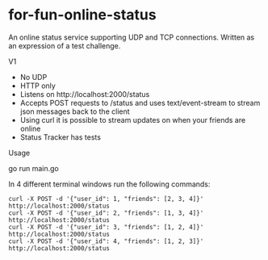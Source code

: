 # for-fun-online-status
An online status service supporting UDP and TCP connections.  Written as an expression of a test challenge.

V1
* No UDP
* HTTP only
* Listens on http://localhost:2000/status
* Accepts POST requests to /status and uses text/event-stream to stream json messages back to the client
* Using curl it is possible to stream updates on when your friends are online
* Status Tracker has tests

Usage

go run main.go

In 4 different terminal windows run the following commands:
```
curl -X POST -d '{"user_id": 1, "friends": [2, 3, 4]}' http://localhost:2000/status
curl -X POST -d '{"user_id": 2, "friends": [1, 3, 4]}' http://localhost:2000/status
curl -X POST -d '{"user_id": 3, "friends": [1, 2, 4]}' http://localhost:2000/status
curl -X POST -d '{"user_id": 4, "friends": [1, 2, 3]}' http://localhost:2000/status
```